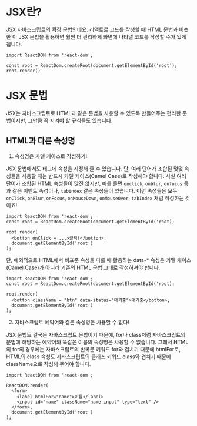 # JSX란?
JSX 자바스크립트의 확장 문법인데요. 리액트로 코드를 작성할 때 HTML 문법과 비슷한 이 JSX 문법을 활용하면 훨씬 더 편리하게 화면에 나타낼 코드를 작성할 수가 있게 됩니다.
```
import ReactDOM from 'react-dom';

const root = ReactDom.createRoot(document.getElementById('root');
root.render()
```

# JSX 문법
JSX는 자바스크립트로 HTML과 같은 문법을 사용할 수 있도록 만들어주는 편리한 문법이지만, 그만큼 꼭 지켜야 할 규칙들도 있습니다.

## HTML과 다른 속성명

1. 속성명은 카멜 케이스로 작성하기!
   
JSX 문법에서도 태그에 속성을 지정해 줄 수 있습니다. 단, 여러 단어가 조합된 몇몇 속성들을 사용할 때는 반드시 카멜 케이스(Camel Case)로 작성해야 합니다.
사실 여러 단어가 조합된 HTML 속성들이 많진 않지만, 예를 들면 `onclick`, `onblur`, `onfocus` 등과 같은 이벤트 속성이나, `tabindex` 같은 속성들이 있습니다.
이런 속성들은 모두 `onClick`, `onBlur`, `onFocus`, `onMouseDown`, `onMouseOver`, `tabIndex` 처럼 작성하는 것이죠!

```
import ReactDOM from 'react-dom';
const root = ReactDom.createRoot(document.getElementById('root);

root.render(
  <botton onClick = ...>클릭!</botton>,
  document.getElementById('root')
);
```

단, 예외적으로 HTML에서 비표준 속성을 다룰 때 활용하는 data-* 속성은 카멜 케이스(Camel Case)가 아니라 기존의 HTML 문법 그대로 작성하셔야 합니다.

```
import ReactDOM from 'react-dom';
const root = ReactDom.createRoot(document.getElementById('root);

root.render(
  <botton className = "btn" data-status="대기중">대기중</botton>,
  document.getElementById('root')
);
```

2. 자바스크립트 예약어와 같은 속성명은 사용할 수 없다!

JSX 문법도 결국은 자바스크립트 문법이기 때문에, for나 class처럼 자바스크립트의 문법에 해당하는 예약어와 똑같은 이름의 속성명은 사용할 수 없습니다.
그래서 HTML의 for의 경우에는 자바스크립트의 반복문 키워드 for와 겹치기 때문에 htmlFor로, HTML의 class 속성도 자바스크립트의 클래스 키워드 class와 겹치기 때문에 className으로 작성해 주어야 합니다.

```
import ReactDOM from 'react-dom';

ReactDOM.render(
  <form>
    <label htmlFor="name">이름</label>
    <input id="name" className="name-input" type="text" />
  </form>,
  document.getElementById('root')
);
```
